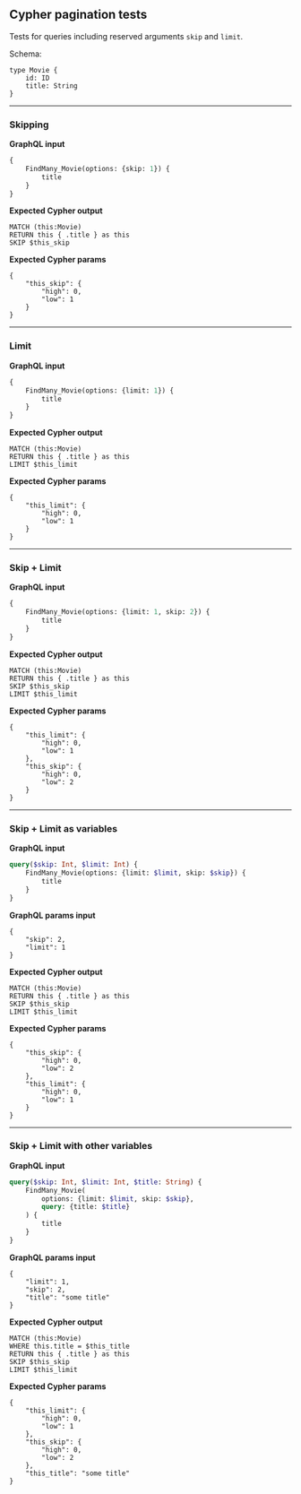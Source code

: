 ## Cypher pagination tests

Tests for queries including reserved arguments `skip` and `limit`.

Schema:

```schema
type Movie {
    id: ID
    title: String
}
```

---

### Skipping

**GraphQL input**

```graphql
{
    FindMany_Movie(options: {skip: 1}) {
        title
    }
}
```

**Expected Cypher output**

```cypher
MATCH (this:Movie) 
RETURN this { .title } as this
SKIP $this_skip
```

**Expected Cypher params**

```cypher-params
{
    "this_skip": {
        "high": 0,
        "low": 1
    }
}
```

---

### Limit

**GraphQL input**

```graphql
{
    FindMany_Movie(options: {limit: 1}) {
        title
    }
}
```

**Expected Cypher output**

```cypher
MATCH (this:Movie) 
RETURN this { .title } as this
LIMIT $this_limit
```

**Expected Cypher params**

```cypher-params
{
    "this_limit": {
        "high": 0,
        "low": 1
    }
}
```

---

### Skip + Limit

**GraphQL input**

```graphql
{
    FindMany_Movie(options: {limit: 1, skip: 2}) {
        title
    }
}
```

**Expected Cypher output**

```cypher
MATCH (this:Movie) 
RETURN this { .title } as this
SKIP $this_skip
LIMIT $this_limit
```

**Expected Cypher params**

```cypher-params
{
    "this_limit": {
        "high": 0,
        "low": 1
    },
    "this_skip": {
        "high": 0,
        "low": 2
    }
}
```

---

### Skip + Limit as variables

**GraphQL input**

```graphql
query($skip: Int, $limit: Int) {
    FindMany_Movie(options: {limit: $limit, skip: $skip}) {
        title
    }
}
```

**GraphQL params input**

```graphql-params
{
    "skip": 2,
    "limit": 1
}
```

**Expected Cypher output**

```cypher
MATCH (this:Movie) 
RETURN this { .title } as this
SKIP $this_skip
LIMIT $this_limit
```

**Expected Cypher params**

```cypher-params
{
    "this_skip": {
        "high": 0,
        "low": 2
    },
    "this_limit": {
        "high": 0,
        "low": 1
    }
}
```

---

### Skip + Limit with other variables

**GraphQL input**

```graphql
query($skip: Int, $limit: Int, $title: String) {
    FindMany_Movie(
        options: {limit: $limit, skip: $skip},
        query: {title: $title}
    ) {
        title
    }
}
```

**GraphQL params input**

```graphql-params
{
    "limit": 1,
    "skip": 2,
    "title": "some title"
}
```

**Expected Cypher output**

```cypher
MATCH (this:Movie) 
WHERE this.title = $this_title
RETURN this { .title } as this
SKIP $this_skip
LIMIT $this_limit
```

**Expected Cypher params**

```cypher-params
{
    "this_limit": {
        "high": 0,
        "low": 1
    },
    "this_skip": {
        "high": 0,
        "low": 2
    },
    "this_title": "some title"
}
```
